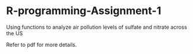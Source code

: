 # R-programming-Assignment-1
Using functions to analyze air pollution levels of sulfate and nitrate across the US

Refer to pdf for more details.
